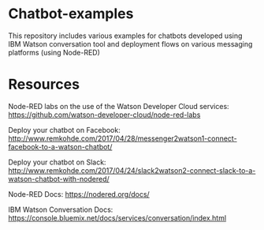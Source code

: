 # Chatbot-examples
This repository includes various examples for chatbots developed using IBM Watson conversation tool and deployment flows on various messaging platforms (using Node-RED)   


# Resources

Node-RED labs on the use of the Watson Developer Cloud services: https://github.com/watson-developer-cloud/node-red-labs

Deploy your chatbot on Facebook: http://www.remkohde.com/2017/04/28/messenger2watson1-connect-facebook-to-a-watson-chatbot/

Deploy your chatbot on Slack: http://www.remkohde.com/2017/04/24/slack2watson2-connect-slack-to-a-watson-chatbot-with-nodered/

Node-RED Docs: https://nodered.org/docs/

IBM Watson Conversation Docs: https://console.bluemix.net/docs/services/conversation/index.html

